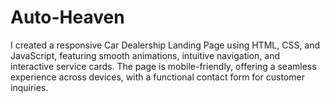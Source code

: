 # Auto-Heaven
I created a responsive Car Dealership Landing Page using HTML, CSS, and JavaScript, featuring smooth animations, intuitive navigation, and interactive service cards. The page is mobile-friendly, offering a seamless experience across devices, with a functional contact form for customer inquiries.
